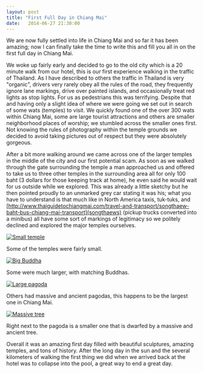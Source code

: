```yaml
---
layout: post
title: "First Full Day in Chiang Mai"
date:   2014-06-27 21:30:00
---
```


We are now fully settled into life in Chiang Mai and so far it has been amazing; now I can finally take the time to write this and fill you all in on the first full day in Chiang Mai.

We woke up fairly early and decided to go to the old city which is a 20 minute walk from our hotel, this is our first experience walking in the traffic of Thailand. As I have described to others the traffic in Thailand is very "organic", drivers very rarely obey all the rules of the road, they frequently ignore lane markings, drive over painted islands, and occasionally treat red lights as stop lights. For us as pedestrians this was terrifying. Despite that and having only a slight idea of where we were going we set out in search of some wats (temples) to visit. We quickly found one of the over 300 wats within Chiang Mai, some are large tourist attractions and others are smaller neighborhood places of worship; we stumbled across the smaller ones first. Not knowing the rules of photography within the temple grounds we decided to avoid taking pictures out of respect but they were absolutely gorgeous.

After a bit more walking around we came across one of the larger temples in the middle of the city and our first potential scam. As soon as we walked through the gate surrounding the temple a man approached us and offered to take us to three other temples in the surrounding area all for only 100 baht (3 dollars for those keeping track at home), he even said he would wait for us outside while we explored. This was already a little sketchy but he then pointed proudly to an unmarked grey car stating it was his; what you have to understand is that much like in North America taxis, tuk-tuks, and [http://www.thaiguidetochiangmai.com/travel-and-transport/songthaew-baht-bus-chiang-mai-transport](songthaews) (pickup trucks converted into a minibus) all have some sort of markings of legitimacy so we politely declined and explored the major temples ourselves.

[![Small temple](http://i.imgur.com/WigsDMDl.jpg)](http://i.imgur.com/WigsDMD.jpg)

Some of the temples were fairly small.

[![Big Buddha](http://i.imgur.com/jKK7t1Il.jpg)](http://i.imgur.com/jKK7t1I.jpg)

Some were much larger, with matching Buddhas.

[![Large pagoda](http://i.imgur.com/6WPRwmKl.jpg)](http://i.imgur.com/6WPRwmK.jpg)

Others had massive and ancient pagodas, this happens to be the largest one in Chiang Mai.

[![Massive tree](http://i.imgur.com/Xk1PE3hl.jpg)](http://i.imgur.com/Xk1PE3h.jpg)

Right next to the pagoda is a smaller one that is dwarfed by a massive and ancient tree.

Overall it was an amazing first day filled with beautiful sculptures, amazing temples, and tons of history. After the long day in the sun and the several kilometers of walking the first thing we did when we arrived back at the hotel was to collapse into the pool, a great way to end a great day.
